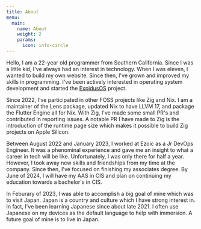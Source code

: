 ```yaml
---
title: About
menu:
  main:
    name: About
    weight: 2
    params:
      icon: info-circle
---
```


Hello, I am a 22-year old programmer from Southern California. Since I was a little kid,
I've always had an interest in technology. When I was eleven, I wanted to build my own website.
Since then, I've grown and improved my skills in programming. I've been actively interested in
operating system development and started the [ExpidusOS](https://expidusos.com) project.

Since 2022, I've participated in other FOSS projects like Zig and Nix. I am a maintainer of the Lens
package, updated Nix to have LLVM 17, and package the Flutter Engine all for Nix. With Zig, I've made some
small PR's and contributed in reporting issues. A notable PR I have made to Zig is the introduction of the
runtime page size which makes it possible to build Zig projects on Apple Silicon.

Between August 2022 and January 2023, I worked at Ezoic as a Jr DevOps Engineer. It was a phenominal experience
and gave me an insight to what a career in tech will be like. Unfortunately, I was only there for half a year.
However, I took away new skills and friendships from my time at the company. Since then, I've focused on
finishing my associates degree. By June of 2024, I will have my AAS in CIS and plan on continuing my education
towards a bachelor's in CIS.

In Feburary of 2023, I was able to accomplish a big goal of mine which was to visit Japan. Japan is
a country and culture which I have strong interest in. In fact, I've been learning Japanese since about late
2021. I often use Japanese on my devices as the default language to help with immersion. A future goal of mine
is to live in Japan.
